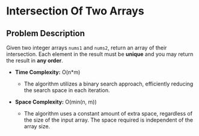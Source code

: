 # Intersection Of Two Arrays

## Problem Description

Given two integer arrays `nums1` and `nums2`, return an array of their intersection. Each element in the result must be __unique__ and you may return the result in __any order__.

- **Time Complexity:** O(n*m)
  - The algorithm utilizes a binary search approach, efficiently reducing the search space in each iteration.

- **Space Complexity:** O(min(n, m))
  - The algorithm uses a constant amount of extra space, regardless of the size of the input array. The space required is independent of the array size.

